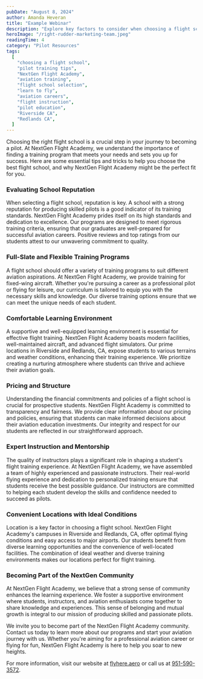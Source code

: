 ```yaml
---
pubDate: "August 8, 2024"
author: Amanda Heveran
title: "Example Webinar"
description: "Explore key factors to consider when choosing a flight school, and learn how NextGen Flight Academy provides exceptional training programs, experienced instructors, and a supportive learning environment."
heroImage: "/right-rudder-marketing-team.jpeg"
readingTime: 4
category: "Pilot Resources"
tags:
  [
    "choosing a flight school",
    "pilot training tips",
    "NextGen Flight Academy",
    "aviation training",
    "flight school selection",
    "learn to fly",
    "aviation careers",
    "flight instruction",
    "pilot education",
    "Riverside CA",
    "Redlands CA",
  ]
---
```


Choosing the right flight school is a crucial step in your journey to becoming a pilot. At NextGen Flight Academy, we understand the importance of finding a training program that meets your needs and sets you up for success. Here are some essential tips and tricks to help you choose the best flight school, and why NextGen Flight Academy might be the perfect fit for you.

### Evaluating School Reputation

When selecting a flight school, reputation is key. A school with a strong reputation for producing skilled pilots is a good indicator of its training standards. NextGen Flight Academy prides itself on its high standards and dedication to excellence. Our programs are designed to meet rigorous training criteria, ensuring that our graduates are well-prepared for successful aviation careers. Positive reviews and top ratings from our students attest to our unwavering commitment to quality.

### Full-Slate and Flexible Training Programs

A flight school should offer a variety of training programs to suit different aviation aspirations. At NextGen Flight Academy, we provide training for fixed-wing aircraft. Whether you're pursuing a career as a professional pilot or flying for leisure, our curriculum is tailored to equip you with the necessary skills and knowledge. Our diverse training options ensure that we can meet the unique needs of each student.

### Comfortable Learning Environment

A supportive and well-equipped learning environment is essential for effective flight training. NextGen Flight Academy boasts modern facilities, well-maintained aircraft, and advanced flight simulators. Our prime locations in Riverside and Redlands, CA, expose students to various terrains and weather conditions, enhancing their training experience. We prioritize creating a nurturing atmosphere where students can thrive and achieve their aviation goals.

### Pricing and Structure

Understanding the financial commitments and policies of a flight school is crucial for prospective students. NextGen Flight Academy is committed to transparency and fairness. We provide clear information about our pricing and policies, ensuring that students can make informed decisions about their aviation education investments. Our integrity and respect for our students are reflected in our straightforward approach.

### Expert Instruction and Mentorship

The quality of instructors plays a significant role in shaping a student's flight training experience. At NextGen Flight Academy, we have assembled a team of highly experienced and passionate instructors. Their real-world flying experience and dedication to personalized training ensure that students receive the best possible guidance. Our instructors are committed to helping each student develop the skills and confidence needed to succeed as pilots.

### Convenient Locations with Ideal Conditions

Location is a key factor in choosing a flight school. NextGen Flight Academy's campuses in Riverside and Redlands, CA, offer optimal flying conditions and easy access to major airports. Our students benefit from diverse learning opportunities and the convenience of well-located facilities. The combination of ideal weather and diverse training environments makes our locations perfect for flight training.

### Becoming Part of the NextGen Community

At NextGen Flight Academy, we believe that a strong sense of community enhances the learning experience. We foster a supportive environment where students, instructors, and aviation enthusiasts come together to share knowledge and experiences. This sense of belonging and mutual growth is integral to our mission of producing skilled and passionate pilots.

We invite you to become part of the NextGen Flight Academy community. Contact us today to learn more about our programs and start your aviation journey with us. Whether you're aiming for a professional aviation career or flying for fun, NextGen Flight Academy is here to help you soar to new heights.

For more information, visit our website at [flyhere.aero](https://flyhere.aero/) or call us at [951-590-3572](tel:951-590-3572).
